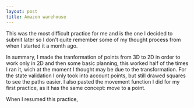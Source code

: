 ```yaml
---
layout: post
title: Amazon warehouse
---
```

This was the most difficult practice for me and is the one I decided to submit later so I don't quite remember some of my thought process from when I started it a month ago.

In summary, I made the tranformation of points from 3D to 2D in order to work only in 2D and then some basic planning, this worked half of the times I ran it, wich at the moment I thought may be due to the transformation. For the state validation I only took into account points, but still drawed squares to see the paths easier. I also pasted the movement function I did for my first practice, as it has the same concept: move to a point.

When I resumed this practice,
